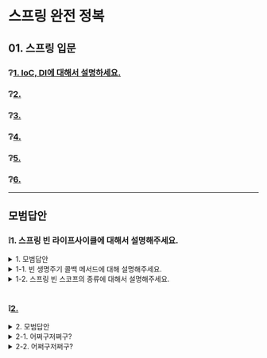 # 스프링 완전 정복

## 01. 스프링 입문

### ❔[1. IoC, DI에 대해서 설명하세요.](#❕1-ioc-di에-대해서-설명하세요)
### ❔[2. ](#)
### ❔[3. ](#)
### ❔[4. ](#)
### ❔[5. ](#)
### ❔[6. ](#)

---

## 모범답안

### ❕1. 스프링 빈 라이프사이클에 대해서 설명해주세요.

<details>
  <summary>1. 모범답안</summary>
  <div markdown="1">  

  ```
  스프링 빈 라이프 사이클은 스프링 Ioc 컨테이너가 생성되면 스프링 빈을 생성합니다.
  그리고 생성된 스프링 빈으로 의존관계를 주입하고 완료가 되면 이를 알려주는 초기화 콜백 메서드를 호출합니다.
  빈이 다 사용되고나면 소멸 전 콜백 메서드를 호출한 후 스프링이 종료됩니다.
  ```

  ##### 해설
  </div>
</details>


<details>
  <summary>1-1. 빈 생명주기 콜백 메서드에 대해 설명해주세요.</summary>
  <div markdown="1">  


  ```
  스프링은 크게 InitializingBean, DisposableBean 인터페이스,
  설정 정보에 초기화 및 종료 메서드 지정,
  @PostConstruct, @PreDestroy 애노테이션 지원하는 방법으로 크게 3가지 방법으로 나눌 수 있습니다.

  InitializingBean, Disposable 인터페이스를 활용한 방법은 스프링 초창기에 나온 방법으로 지금은 거의 사용하지 않습니다.

  빈 등록 시 initMethod, destroyMethod 옵션을 통해 초기화 및 소멸 메서드를 지정하는 방법은 스프링 빈이 스프링 코드에 의존하지 않고,
  외부 라이브러리에도 초기화 및 종료 메서드를 적용할 수 있다는 장점이 있습니다.

  @PostConstruct, @PreDestroy 애노테이션은 최신 스프링에서 가장 권장하는 방법으로 자바 표준이기 때문에
  스프링이 아닌 다른 컨테이너에도 동작하고 컴포넌트 스캔과 어울린다는 장점이 있지만,
  외부 라이브러리에는 적용하지 못한다는 단점이 있습니다. 
  ```

  ##### 해설

  </div>
</details>



<details>
<summary>1-2. 스프링 빈 스코프의 종류에 대해서 설명해주세요.</summary>
<div markdown="1">  


  ```
  스프링 빈 스코프 종류에는 싱글톤, 프로토타입과 request, session, application, websocker과 같은 웹 관련 스코프가 있습니다.
  
  먼저 싱글톤은 스프링 컨테이너의 시작과 종료까지 유지되는 가장 넓은 범위의 스코프입니다.
  그리고 프로토타입은 스프링 컨테이너가 해당 빈의 생성과 의존관계 주입까지만 관여하고 더는 관리하지 않는 매우 짧은 범위의 스코프입니다.
  request는 웹 요청이 들어오고 나갈때까지 유지되는 스코프로 HTTP 요청마다 각각의 빈 인스턴스가 생성되어 관리됩니다.
  session은 웹 세션이 생성되고 종료될 때까지 유지된느 스코프입니다.
  application은 웹의 서블릿 컨텍스트와 같은 범위로 유지되는 스코프입니다.
  websocket은 웹 소켓과 동일한 생명주기를 가지는 스코프입니다.
  ```

  ##### 해설

  </div>
</details>

<br>

### ❕[2. ](#❔2)

<details> <summary>2. 모범답안</summary> <div markdown="1">  


  ```
  어쩌구저쩌구 입니다
  ```

  ##### 해설

    어쩌구저쩌구 입니다 

</div> </details>


<details> <summary>2-1. 어쩌구저쩌구?</summary> <div markdown="1">  


  ```
  어쩌구저쩌구 입니다
  ```

  ##### 해설

    어쩌구저쩌구 입니다

</div> </details>



<details> <summary> 2-2. 어쩌구저쩌구?</summary> <div markdown="1">  


  ```
  ~~~
  ```

  ##### 해설

    어쩌구저쩌구

</div> </details>
